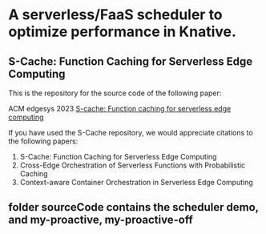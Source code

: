 # A serverless/FaaS scheduler to optimize performance in Knative.
## S-Cache: Function Caching for Serverless Edge Computing

This is the repository for the source code of the following paper:

ACM edgesys 2023 [S-cache: Function caching for serverless edge computing](https://dl.acm.org/doi/abs/10.1145/3578354.3592865)

If you have used the S-Cache repository, we would appreciate citations to the following papers:

<ol>
  <li>S-Cache: Function Caching for Serverless Edge Computing</li>
  <li>Cross-Edge Orchestration of Serverless Functions with Probabilistic Caching</li>
  <li>Context-aware Container Orchestration in Serverless Edge Computing</li>
</ol>


## folder sourceCode contains the scheduler demo, and my-proactive, my-proactive-off
